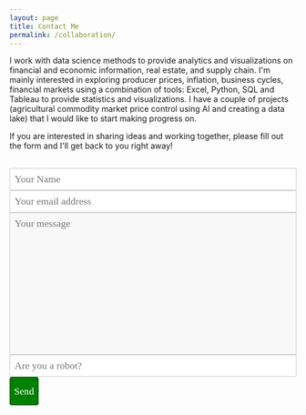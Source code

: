 ```yaml
---
layout: page
title: Contact Me
permalink: /collaboration/
---
```

<html lang="en">
</html>

<!-- site-header -->
I work with data science methods to provide analytics and visualizations on financial and economic information,
real estate, and supply chain. I'm mainly interested in exploring producer prices, inflation, business cycles, financial
markets using a combination of tools: Excel, Python, SQL and Tableau to provide statistics and visualizations.
I have a couple of projects (agricultural commodity market price control using AI and creating a data lake) that I would
like to start making progress on.
<br />
<!--
-->

If you are interested in sharing ideas and working together, please fill out the form and I'll get back to you right away!
<br/>

<html>
  <head>
    <style>
      textarea {
      width: 80%;
      height: 90px;
      padding: 6px 12px;
      box-sizing: border-box;
      border: 1px solid #ccc;
      border-radius: 1px;
      background-color: #f8f8f8;
      font-size: 12px;
      resize: none;
      }
    </style>
  </head>
</html>
<br />

<script type="text/javascript">var submitted=false;</script>
<iframe name="hidden_iframe" id="hidden_iframe" style="display:none;" 
onload="if(submitted) {window.location='https://luisfroch.github.io' ;}"></iframe>
<form method="POST" action="https://docs.google.com/forms/d/e/1FAIpQLScwvX_F7xEhD3hq3rT9qF_B0_E8LAsREGq7IQ44h0mbFW7hkw/formResponse" class="cform" target="hidden_iframe" onsubmit="submitted=true;" />
<input type="text" name="entry.2005620554" placeholder="Your Name" />
<input type="email" name="entry.1045781291" placeholder="Your email address" />
<textarea name="entry.839337160" placeholder="Your message" /></textarea>
<input type="hidden" name="_subject" value="request" />
<input type="text" name="_gotcha" style="display:none" />
<input type="text" name="entry.456892121" placeholder="Are you a robot?" /><br />
<button type="submit">Send</button>
</form>

<html>
  <head>
    <style>
      div.elem-group {
      margin: 40px 0;
      }
      label {
      display: block;
      font-family: 'Aleo';
      padding-bottom: 4px;
      font-size: 1.25em;
      }
      input, select, textarea {
      border-radius: 2px;
      border: 1px solid #ccc;
      box-sizing: border-box;
      font-size: 1.25em;
      font-family: 'Aleo';
      width: 100%;
      padding: 8px;
      }
      textarea {
      height: 250px;
      }
      button {
      height: 50px;
      background: green;
      color: white;
      border: 2px solid darkgreen;
      font-size: 1.25em;
      font-family: 'Aleo';
      border-radius: 4px;
      cursor: pointer;
      }#<form action="https://docs.google.com/forms/d/e/1FAIpQLScwvX_F7xEhD3hq3rT9qF_B0_E8LAsREGq7IQ44h0mbFW7hkw/formResponse" target="_self" method="POST" id="mG61Hd">
      button:hover {
      border: 2px solid black;
      }
      
      </style>
      </head>
      </html>
